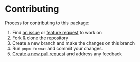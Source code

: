 # Contributing

<!-- TODO: add install steps and guide lines + project structure -->
Process for contributing to this package:

1. Find [an issue][issues] or [feature request][features] to work on
1. Fork & clone the repository
1. Create a new branch and make the changes on this branch
1. Run `pnpm format` and commit your changes.
1. [Create a new pull request][compare] and address any feedback

[issues]: https://github.com/ghostrider-05/kismet.ts/issues
[features]: https://github.com/ghostrider-05/kismet.ts/discussions/categories/suggestions
[compare]: https://github.com/ghostrider-05/kismet.ts/compare
